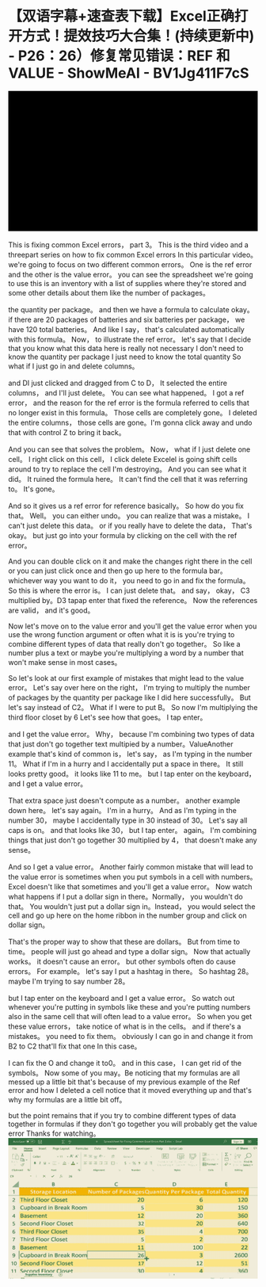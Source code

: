 # 【双语字幕+速查表下载】Excel正确打开方式！提效技巧大合集！(持续更新中) - P26：26）修复常见错误：REF 和 VALUE - ShowMeAI - BV1Jg411F7cS

![](img/9774656d6cb77a781bf14c68a3ef7483_0.png)

This is fixing common Excel errors， part 3。 This is the third video and a threepart series on how to fix common Excel errors In this particular video。 we're going to focus on two different common errors。 One is the ref error and the other is the value error。 you can see the spreadsheet we're going to use this is an inventory with a list of supplies where they're stored and some other details about them like the number of packages。

 the quantity per package。 and then we have a formula to calculate okay。 if there are 20 packages of batteries and six batteries per package， we have 120 total batteries。 And like I say， that's calculated automatically with this formula。 Now， to illustrate the ref error。 let's say that I decide that you know what this data here is really not necessary I don't need to know the quantity per package I just need to know the total quantity So what if I just go in and delete columns。

and DI just clicked and dragged from C to D， It selected the entire columns， and I'll just delete。 You can see what happened。 I got a ref error， and the reason for the ref error is the formula referred to cells that no longer exist in this formula。 Those cells are completely gone。 I deleted the entire columns， those cells are gone。I'm gonna click away and undo that with control Z to bring it back。

 And you can see that solves the problem。 Now， what if I just delete one cell。 I right click on this cell， I click delete Excelel is going shift cells around to try to replace the cell I'm destroying。 And you can see what it did。 It ruined the formula here。 It can't find the cell that it was referring to。 It's gone。

 And so it gives us a ref error for reference basically。 So how do you fix that。 Well。 you can either undo。 you can realize that was a mistake。 I can't just delete this data。 or if you really have to delete the data， That's okay。 but just go into your formula by clicking on the cell with the ref error。

 And you can double click on it and make the changes right there in the cell or you can just click once and then go up here to the formula bar。 whichever way you want to do it， you need to go in and fix the formula。 So this is where the error is。 I can just delete that。 and say， okay， C3 multiplied by。D3 tapap enter that fixed the reference。 Now the references are valid， and it's good。

 Now let's move on to the value error and you'll get the value error when you use the wrong function argument or often what it is is you're trying to combine different types of data that really don't go together。 So like a number plus a text or maybe you're multiplying a word by a number that won't make sense in most cases。

 So let's look at our first example of mistakes that might lead to the value error。 Let's say over here on the right， I'm trying to multiply the number of packages by the quantity per package like I did here successfully。 But let's say instead of C2。 What if I were to put B。 So now I'm multiplying the third floor closet by 6 Let's see how that goes。 I tap enter。

 and I get the value error。 Why， because I'm combining two types of data that just don't go together text multipied by a number。ValueAnother example that's kind of common is， let's say， as I'm typing in the number 11。 What if I'm in a hurry and I accidentally put a space in there。 It still looks pretty good。 it looks like 11 to me。 but I tap enter on the keyboard， and I get a value error。

 That extra space just doesn't compute as a number。 another example down here。 let's say again。 I'm in a hurry。 And as I'm typing in the number 30， maybe I accidentally type in 30 instead of 30。 Let's say all caps is on。 and that looks like 30， but I tap enter。 again。 I'm combining things that just don't go together 30 multiplied by 4， that doesn't make any sense。

 And so I get a value error。 Another fairly common mistake that will lead to the value error is sometimes when you put symbols in a cell with numbers。 Excel doesn't like that sometimes and you'll get a value error。 Now watch what happens if I put a dollar sign in there。Normally， you wouldn't do that。 You wouldn't just put a dollar sign in。Instead， you would select the cell and go up here on the home ribbon in the number group and click on dollar sign。

 That's the proper way to show that these are dollars。 But from time to time。 people will just go ahead and type a dollar sign。 Now that actually works。 it doesn't cause an error。 but other symbols often do cause errors。 For example。 let's say I put a hashtag in there。 So hashtag 28。 maybe I'm trying to say number 28。

 but I tap enter on the keyboard and I get a value error。 So watch out whenever you're putting in symbols like these and you're putting numbers also in the same cell that will often lead to a value error。 So when you get these value errors， take notice of what is in the cells。 and if there's a mistakes。 you need to fix them。 obviously I can go in and change it from B2 to C2 that'll fix that one In this case。

 I can fix the O and change it to0。 and in this case， I can get rid of the symbols。 Now some of you may。Be noticing that my formulas are all messed up a little bit that's because of my previous example of the Ref error and how I deleted a cell notice that it moved everything up and that's why my formulas are a little bit off。

 but the point remains that if you try to combine different types of data together in formulas if they don't go together you will probably get the value error Thanks for watching。![](img/9774656d6cb77a781bf14c68a3ef7483_2.png)